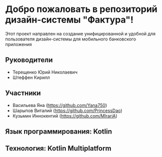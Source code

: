 # Добро пожаловать в репозиторий дизайн-системы "Фактура"!

Этот проект направлен на создание унифицированной и удобной для пользователя дизайн-системы для мобильного банковского приложения

## Руководители
- Терещенко Юрий Николаевич
- Штеффен Кирилл 

## Участники
- Васильева Яна (https://github.com/Yana750)
- Шарыпов Виталий (https://github.com/PrincessDao)
- Кузьмин Иннокентий (https://github.com/MlrariA)

## Язык программирования: Kotlin

## Технология: Kotlin Multiplatform
